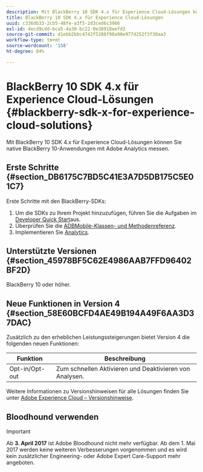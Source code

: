 ```yaml
---
description: Mit BlackBerry 10 SDK 4.x für Experience Cloud-Lösungen können Sie native BlackBerry 10-Anwendungen mit Adobe Analytics messen.
title: BlackBerry 10 SDK 4.x für Experience Cloud-Lösungen
uuid: c336db33-2cb5-48fe-a3f5-2d3ced6c3966
exl-id: 4ecd9cdd-bca5-4a30-bc22-0e38918eefd3
source-git-commit: d1ebb2bbc4742f5288f90a90e977d252f3f30aa3
workflow-type: tm+mt
source-wordcount: '158'
ht-degree: 84%

---
```


# BlackBerry 10 SDK 4.x für Experience Cloud-Lösungen {#blackberry-sdk-x-for-experience-cloud-solutions}

Mit BlackBerry 10 SDK 4.x für Experience Cloud-Lösungen können Sie native BlackBerry 10-Anwendungen mit Adobe Analytics messen.

## Erste Schritte {#section_DB6175C7BD5C41E3A7D5DB175C5E01C7}

Erste Schritte mit den BlackBerry-SDKs:

1. Um die SDKs zu Ihrem Projekt hinzuzufügen, führen Sie die Aufgaben im [Developer Quick Start](/help/blackberry/dev-qs.md)aus.
1. Überprüfen Sie die [ADBMobile-Klassen- und Methodenreferenz](/help/blackberry/methods.md).
1. Implementieren Sie [Analytics](/help/blackberry/analytics.md).

## Unterstützte Versionen {#section_45978BF5C62E4986AAB7FFD96402BF2D}

BlackBerry 10 oder höher.

## Neue Funktionen in Version 4 {#section_58E60BCFD4AE49B194A49F6AA3D37DAC}

Zusätzlich zu den erheblichen Leistungssteigerungen bietet Version 4 die folgenden neuen Funktionen:

| Funktion | Beschreibung |
|--- |--- |
| Opt-in/Opt-out | Zum schnellen Aktivieren und Deaktivieren von Analysen. |

Weitere Informationen zu Versionshinweisen für alle Lösungen finden Sie unter [Adobe Experience Cloud – Versionshinweise](https://experienceleague.adobe.com/docs/release-notes/experience-cloud/current.html?lang=de).

## Bloodhound verwenden

>[!IMPORTANT]
>
>Ab **3. April 2017** ist Adobe Bloodhound nicht mehr verfügbar. Ab dem 1. Mai 2017 werden keine weiteren Verbesserungen vorgenommen und es wird kein zusätzlicher Engineering- oder Adobe Expert Care-Support mehr angeboten.
